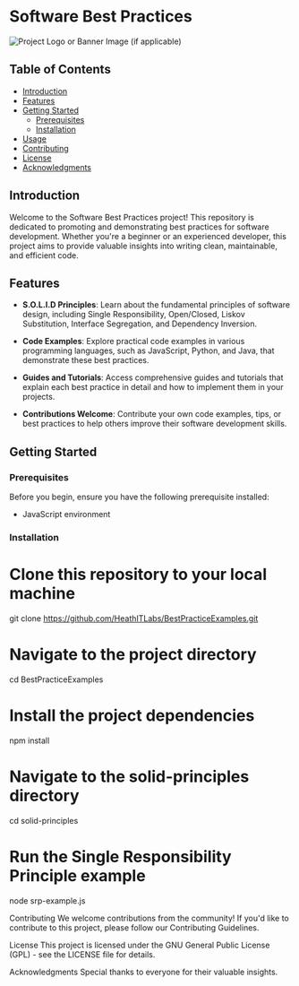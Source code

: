 # Software Best Practices

![Project Logo or Banner Image (if applicable)](https://example.com/your-image.png)

## Table of Contents

- [Introduction](#introduction)
- [Features](#features)
- [Getting Started](#getting-started)
  - [Prerequisites](#prerequisites)
  - [Installation](#installation)
- [Usage](#usage)
- [Contributing](#contributing)
- [License](#license)
- [Acknowledgments](#acknowledgments)

## Introduction

Welcome to the Software Best Practices project! This repository is dedicated to promoting and demonstrating best practices for software development. Whether you're a beginner or an experienced developer, this project aims to provide valuable insights into writing clean, maintainable, and efficient code. 

## Features

- **S.O.L.I.D Principles**: Learn about the fundamental principles of software design, including Single Responsibility, Open/Closed, Liskov Substitution, Interface Segregation, and Dependency Inversion.

- **Code Examples**: Explore practical code examples in various programming languages, such as JavaScript, Python, and Java, that demonstrate these best practices.

- **Guides and Tutorials**: Access comprehensive guides and tutorials that explain each best practice in detail and how to implement them in your projects.

- **Contributions Welcome**: Contribute your own code examples, tips, or best practices to help others improve their software development skills.

## Getting Started

### Prerequisites

Before you begin, ensure you have the following prerequisite installed:

- JavaScript environment

### Installation

# Clone this repository to your local machine
git clone https://github.com/HeathITLabs/BestPracticeExamples.git

# Navigate to the project directory
cd BestPracticeExamples

# Install the project dependencies
npm install

# Navigate to the solid-principles directory
cd solid-principles

# Run the Single Responsibility Principle example
node srp-example.js

Contributing
We welcome contributions from the community! If you'd like to contribute to this project, please follow our Contributing Guidelines.

License
This project is licensed under the GNU General Public License (GPL) - see the LICENSE file for details.

Acknowledgments
Special thanks to everyone for their valuable insights.
